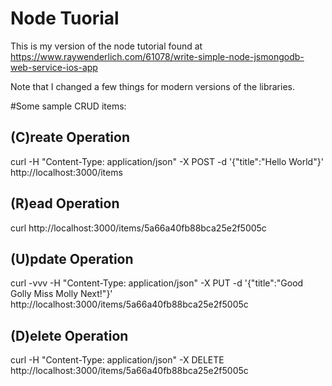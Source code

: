 # Node Tuorial

This is my version of the node tutorial found at https://www.raywenderlich.com/61078/write-simple-node-jsmongodb-web-service-ios-app

Note that I changed a few things for modern versions of the libraries.

#Some sample CRUD items:

## (C)reate Operation
curl -H "Content-Type: application/json" -X POST -d '{"title":"Hello World"}' http://localhost:3000/items

## (R)ead Operation
curl http://localhost:3000/items/5a66a40fb88bca25e2f5005c

## (U)pdate Operation
curl -vvv -H "Content-Type: application/json" -X PUT -d '{"title":"Good Golly Miss Molly Next!"}' http://localhost:3000/items/5a66a40fb88bca25e2f5005c

## (D)elete Operation
curl -H "Content-Type: application/json" -X DELETE  http://localhost:3000/items/5a66a40fb88bca25e2f5005c


